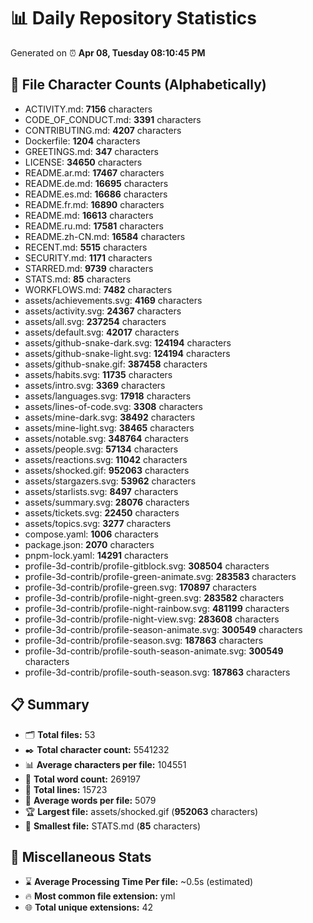 # 📊 Daily Repository Statistics
Generated on ⏰ **Apr 08, Tuesday 08:10:45 PM**

## 📂 File Character Counts (Alphabetically)
- ACTIVITY.md: **7156** characters
- CODE_OF_CONDUCT.md: **3391** characters
- CONTRIBUTING.md: **4207** characters
- Dockerfile: **1204** characters
- GREETINGS.md: **347** characters
- LICENSE: **34650** characters
- README.ar.md: **17467** characters
- README.de.md: **16695** characters
- README.es.md: **16686** characters
- README.fr.md: **16890** characters
- README.md: **16613** characters
- README.ru.md: **17581** characters
- README.zh-CN.md: **16584** characters
- RECENT.md: **5515** characters
- SECURITY.md: **1171** characters
- STARRED.md: **9739** characters
- STATS.md: **85** characters
- WORKFLOWS.md: **7482** characters
- assets/achievements.svg: **4169** characters
- assets/activity.svg: **24367** characters
- assets/all.svg: **237254** characters
- assets/default.svg: **42017** characters
- assets/github-snake-dark.svg: **124194** characters
- assets/github-snake-light.svg: **124194** characters
- assets/github-snake.gif: **387458** characters
- assets/habits.svg: **11735** characters
- assets/intro.svg: **3369** characters
- assets/languages.svg: **17918** characters
- assets/lines-of-code.svg: **3308** characters
- assets/mine-dark.svg: **38492** characters
- assets/mine-light.svg: **38465** characters
- assets/notable.svg: **348764** characters
- assets/people.svg: **57134** characters
- assets/reactions.svg: **11042** characters
- assets/shocked.gif: **952063** characters
- assets/stargazers.svg: **53962** characters
- assets/starlists.svg: **8497** characters
- assets/summary.svg: **28076** characters
- assets/tickets.svg: **22450** characters
- assets/topics.svg: **3277** characters
- compose.yaml: **1006** characters
- package.json: **2070** characters
- pnpm-lock.yaml: **14291** characters
- profile-3d-contrib/profile-gitblock.svg: **308504** characters
- profile-3d-contrib/profile-green-animate.svg: **283583** characters
- profile-3d-contrib/profile-green.svg: **170897** characters
- profile-3d-contrib/profile-night-green.svg: **283582** characters
- profile-3d-contrib/profile-night-rainbow.svg: **481199** characters
- profile-3d-contrib/profile-night-view.svg: **283608** characters
- profile-3d-contrib/profile-season-animate.svg: **300549** characters
- profile-3d-contrib/profile-season.svg: **187863** characters
- profile-3d-contrib/profile-south-season-animate.svg: **300549** characters
- profile-3d-contrib/profile-south-season.svg: **187863** characters

## 📋 Summary
- 🗂️ **Total files:** 53
- ✒️ **Total character count:** 5541232
- 📊 **Average characters per file:** 104551
- 📝 **Total word count:** 269197
- 🧾 **Total lines:** 15723
- 📐 **Average words per file:** 5079
- 🏆 **Largest file:** assets/shocked.gif (**952063** characters)
- 🥉 **Smallest file:** STATS.md (**85** characters)

## 🌟 Miscellaneous Stats
- ⌛ **Average Processing Time Per file:** ~0.5s (estimated)
- 🔥 **Most common file extension:** yml
- 🌐 **Total unique extensions:** 42
